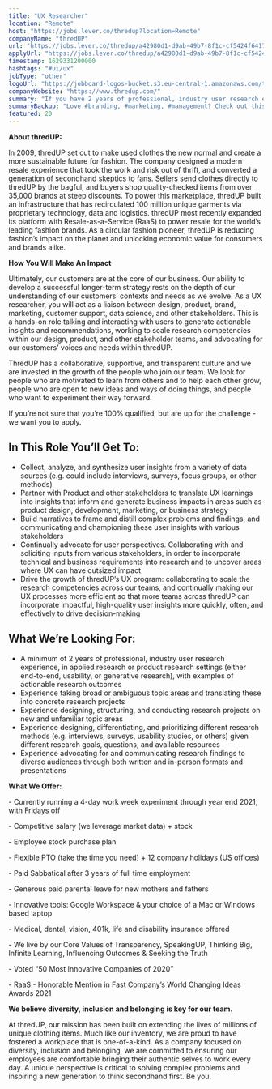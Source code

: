 ```yaml
---
title: "UX Researcher"
location: "Remote"
host: "https://jobs.lever.co/thredup?location=Remote"
companyName: "thredUP"
url: "https://jobs.lever.co/thredup/a42980d1-d9ab-49b7-8f1c-cf5424f64174"
applyUrl: "https://jobs.lever.co/thredup/a42980d1-d9ab-49b7-8f1c-cf5424f64174/apply"
timestamp: 1629331200000
hashtags: "#ui/ux"
jobType: "other"
logoUrl: "https://jobboard-logos-bucket.s3.eu-central-1.amazonaws.com/thredup"
companyWebsite: "https://www.thredup.com/"
summary: "If you have 2 years of professional, industry user research experience, in applied research or product research settings, ThredUP is looking for someone with your skillset."
summaryBackup: "Love #branding, #marketing, #management? Check out this job post!"
featured: 20
---
```


**About thredUP:**

In 2009, thredUP set out to make used clothes the new normal and create a more sustainable future for fashion. The company designed a modern resale experience that took the work and risk out of thrift, and converted a generation of secondhand skeptics to fans. Sellers send clothes directly to thredUP by the bagful, and buyers shop quality-checked items from over 35,000 brands at steep discounts. To power this marketplace, thredUP built an infrastructure that has recirculated 100 million unique garments via proprietary technology, data and logistics. thredUP most recently expanded its platform with Resale-as-a-Service (RaaS) to power resale for the world’s leading fashion brands. As a circular fashion pioneer, thredUP is reducing fashion’s impact on the planet and unlocking economic value for consumers and brands alike.

**How You Will Make An Impact**

Ultimately, our customers are at the core of our business. Our ability to develop a successful longer-term strategy rests on the depth of our understanding of our customers’ contexts and needs as we evolve. As a UX researcher, you will act as a liaison between design, product, brand, marketing, customer support, data science, and other stakeholders. This is a hands-on role talking and interacting with users to generate actionable insights and recommendations, working to scale research competencies within our design, product, and other stakeholder teams, and advocating for our customers’ voices and needs within thredUP. 

ThredUP has a collaborative, supportive, and transparent culture and we are invested in the growth of the people who join our team. We look for people who are motivated to learn from others and to help each other grow, people who are open to new ideas and ways of doing things, and people who want to experiment their way forward. 

If you’re not sure that you’re 100% qualified, but are up for the challenge - we want you to apply.

## In This Role You’ll Get To:

*   Collect, analyze, and synthesize user insights from a variety of data sources (e.g. could include interviews, surveys, focus groups, or other methods)
*   Partner with Product and other stakeholders to translate UX learnings into insights that inform and generate business impacts in areas such as product design, development, marketing, or business strategy
*   Build narratives to frame and distill complex problems and findings, and communicating and championing these user insights with various stakeholders
*   Continually advocate for user perspectives. Collaborating with and soliciting inputs from various stakeholders, in order to incorporate technical and business requirements into research and to uncover areas where UX can have outsized impact
*   Drive the growth of thredUP’s UX program: collaborating to scale the research competencies across our teams, and continually making our UX processes more efficient so that more teams across thredUP can incorporate impactful, high-quality user insights more quickly, often, and effectively to drive decision-making

## What We’re Looking For:

*   A minimum of 2 years of professional, industry user research experience, in applied research or product research settings (either end-to-end, usability, or generative research), with examples of actionable research outcomes
*   Experience taking broad or ambiguous topic areas and translating these into concrete research projects
*   Experience designing, structuring, and conducting research projects on new and unfamiliar topic areas
*   Experience designing, differentiating, and prioritizing different research methods (e.g. interviews, surveys, usability studies, or others) given different research goals, questions, and available resources
*   Experience advocating for and communicating research findings to diverse audiences through both written and in-person formats and presentations

**What We Offer:**

\- Currently running a 4-day work week experiment through year end 2021, with Fridays off

\- Competitive salary (we leverage market data) + stock

\- Employee stock purchase plan

\- Flexible PTO (take the time you need) + 12 company holidays (US offices)

\- Paid Sabbatical after 3 years of full time employment 

\- Generous paid parental leave for new mothers and fathers 

\- Innovative tools: Google Workspace & your choice of a Mac or Windows based laptop

\- Medical, dental, vision, 401k, life and disability insurance offered

\- We live by our Core Values of Transparency, SpeakingUP, Thinking Big, Infinite Learning, Influencing Outcomes & Seeking the Truth 

\- Voted “50 Most Innovative Companies of 2020”

\- RaaS - Honorable Mention in Fast Company’s World Changing Ideas Awards 2021

**We believe diversity, inclusion and belonging is key for our team.**

At thredUP, our mission has been built on extending the lives of millions of unique clothing items. Much like our inventory, we are proud to have fostered a workplace that is one-of-a-kind. As a company focused on diversity, inclusion and belonging, we are committed to ensuring our employees are comfortable bringing their authentic selves to work every day. A unique perspective is critical to solving complex problems and inspiring a new generation to think secondhand first. Be you.
